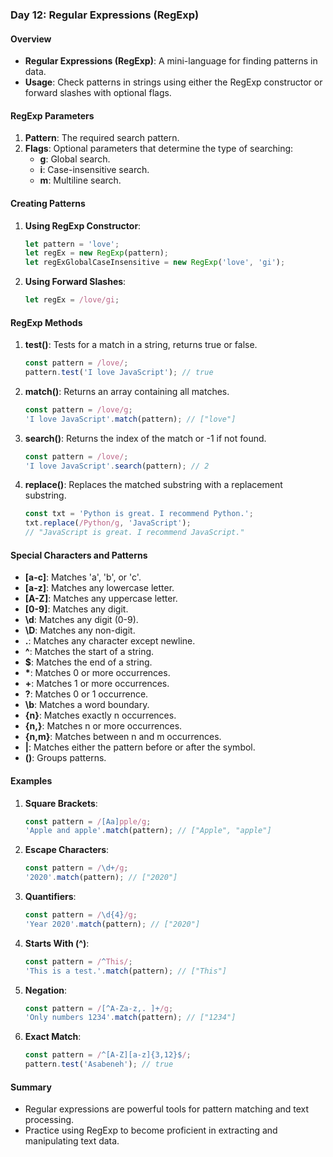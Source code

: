 ### Day 12: Regular Expressions (RegExp)

#### Overview
- **Regular Expressions (RegExp)**: A mini-language for finding patterns in data.
- **Usage**: Check patterns in strings using either the RegExp constructor or forward slashes with optional flags.

#### RegExp Parameters
1. **Pattern**: The required search pattern.
2. **Flags**: Optional parameters that determine the type of searching:
   - **g**: Global search.
   - **i**: Case-insensitive search.
   - **m**: Multiline search.

#### Creating Patterns
1. **Using RegExp Constructor**:
   ```javascript
   let pattern = 'love';
   let regEx = new RegExp(pattern);
   let regExGlobalCaseInsensitive = new RegExp('love', 'gi');
   ```

2. **Using Forward Slashes**:
   ```javascript
   let regEx = /love/gi;
   ```

#### RegExp Methods
1. **test()**: Tests for a match in a string, returns true or false.
   ```javascript
   const pattern = /love/;
   pattern.test('I love JavaScript'); // true
   ```

2. **match()**: Returns an array containing all matches.
   ```javascript
   const pattern = /love/g;
   'I love JavaScript'.match(pattern); // ["love"]
   ```

3. **search()**: Returns the index of the match or -1 if not found.
   ```javascript
   const pattern = /love/;
   'I love JavaScript'.search(pattern); // 2
   ```

4. **replace()**: Replaces the matched substring with a replacement substring.
   ```javascript
   const txt = 'Python is great. I recommend Python.';
   txt.replace(/Python/g, 'JavaScript'); 
   // "JavaScript is great. I recommend JavaScript."
   ```

#### Special Characters and Patterns
- **[a-c]**: Matches 'a', 'b', or 'c'.
- **[a-z]**: Matches any lowercase letter.
- **[A-Z]**: Matches any uppercase letter.
- **[0-9]**: Matches any digit.
- **\d**: Matches any digit (0-9).
- **\D**: Matches any non-digit.
- **.**: Matches any character except newline.
- **^**: Matches the start of a string.
- **$**: Matches the end of a string.
- **\***: Matches 0 or more occurrences.
- **+**: Matches 1 or more occurrences.
- **?**: Matches 0 or 1 occurrence.
- **\b**: Matches a word boundary.
- **{n}**: Matches exactly n occurrences.
- **{n,}**: Matches n or more occurrences.
- **{n,m}**: Matches between n and m occurrences.
- **|**: Matches either the pattern before or after the symbol.
- **()**: Groups patterns.

#### Examples
1. **Square Brackets**:
   ```javascript
   const pattern = /[Aa]pple/g;
   'Apple and apple'.match(pattern); // ["Apple", "apple"]
   ```

2. **Escape Characters**:
   ```javascript
   const pattern = /\d+/g;
   '2020'.match(pattern); // ["2020"]
   ```

3. **Quantifiers**:
   ```javascript
   const pattern = /\d{4}/g;
   'Year 2020'.match(pattern); // ["2020"]
   ```

4. **Starts With (^)**:
   ```javascript
   const pattern = /^This/;
   'This is a test.'.match(pattern); // ["This"]
   ```

5. **Negation**:
   ```javascript
   const pattern = /[^A-Za-z,. ]+/g;
   'Only numbers 1234'.match(pattern); // ["1234"]
   ```

6. **Exact Match**:
   ```javascript
   const pattern = /^[A-Z][a-z]{3,12}$/;
   pattern.test('Asabeneh'); // true
   ```

#### Summary
- Regular expressions are powerful tools for pattern matching and text processing.
- Practice using RegExp to become proficient in extracting and manipulating text data.
